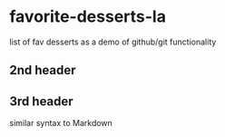 # favorite-desserts-la
list of fav desserts as a demo of github/git functionality

## 2nd header

## 3rd header

similar syntax to Markdown
